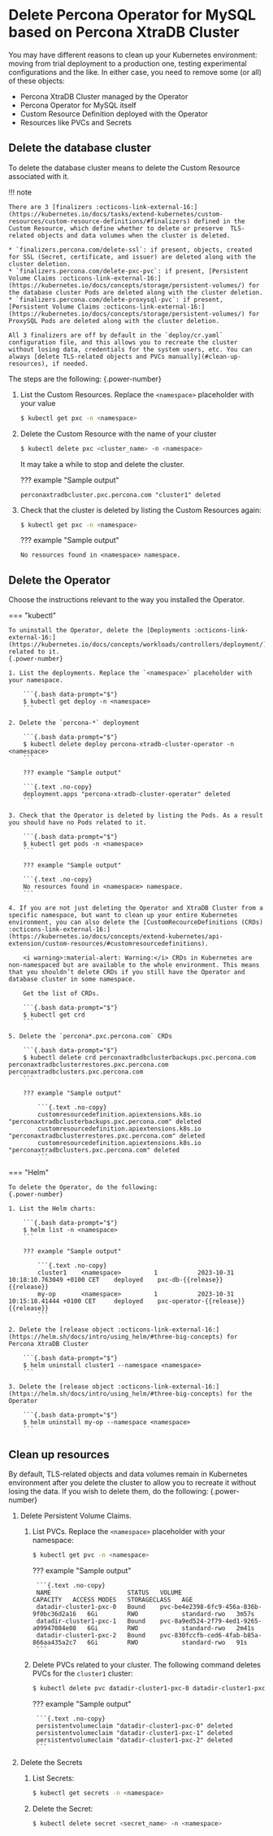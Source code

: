 # Delete Percona Operator for MySQL based on Percona XtraDB Cluster

You may have different reasons to clean up your Kubernetes environment: moving from trial deployment to a production one, testing experimental configurations and the like. In either case, you need to remove some (or all) of these objects:

* Percona XtraDB Cluster managed by the Operator
* Percona Operator for MySQL itself
* Custom Resource Definition deployed with the Operator
* Resources like PVCs and Secrets

## Delete the database cluster

To delete the database cluster means to delete the Custom Resource associated with it.

!!! note

    There are 3 [finalizers :octicons-link-external-16:](https://kubernetes.io/docs/tasks/extend-kubernetes/custom-resources/custom-resource-definitions/#finalizers) defined in the Custom Resource, which define whether to delete or preserve  TLS-related objects and data volumes when the cluster is deleted.

    * `finalizers.percona.com/delete-ssl`: if present, objects, created for SSL (Secret, certificate, and issuer) are deleted along with the cluster deletion.
    * `finalizers.percona.com/delete-pxc-pvc`: if present, [Persistent Volume Claims :octicons-link-external-16:](https://kubernetes.io/docs/concepts/storage/persistent-volumes/) for the database cluster Pods are deleted along with the cluster deletion.
    * `finalizers.percona.com/delete-proxysql-pvc`: if present, [Persistent Volume Claims :octicons-link-external-16:](https://kubernetes.io/docs/concepts/storage/persistent-volumes/) for ProxySQL Pods are deleted along with the cluster deletion.

    All 3 finalizers are off by default in the `deploy/cr.yaml` configuration file, and this allows you to recreate the cluster without losing data, credentials for the system users, etc. You can always [delete TLS-related objects and PVCs manually](#clean-up-resources), if needed. 

The steps are the following:
{.power-number}

1. List the Custom Resources. Replace the `<namespace>` placeholder with your value

    ```{.bash data-prompt="$"}
    $ kubectl get pxc -n <namespace>
    ```

2. Delete the Custom Resource with the name of your cluster

    ```{.bash data-prompt="$"}
    $ kubectl delete pxc <cluster_name> -n <namespace>
    ```

    It may take a while to stop and delete the cluster. 

    ??? example "Sample output"

    ```{.text .no-copy}
    perconaxtradbcluster.pxc.percona.com "cluster1" deleted
    ```

3. Check that the cluster is deleted by listing the Custom Resources again:

    ```{.bash data-prompt="$"}
    $ kubectl get pxc -n <namespace>
    ```

    ??? example "Sample output"

    ```{.text .no-copy}
    No resources found in <namespace> namespace.
    ```

## Delete the Operator

Choose the instructions relevant to the way you installed the Operator. 

=== "kubectl"

    To uninstall the Operator, delete the [Deployments :octicons-link-external-16:](https://kubernetes.io/docs/concepts/workloads/controllers/deployment/) related to it.
    {.power-number}

    1. List the deployments. Replace the `<namespace>` placeholder with your namespace.

        ```{.bash data-prompt="$"}
        $ kubectl get deploy -n <namespace>
        ```

    2. Delete the `percona-*` deployment

        ```{.bash data-prompt="$"}
        $ kubectl delete deploy percona-xtradb-cluster-operator -n <namespace>
        ```

        ??? example "Sample output"

        ```{.text .no-copy}
        deployment.apps "percona-xtradb-cluster-operator" deleted
        ```

    3. Check that the Operator is deleted by listing the Pods. As a result you should have no Pods related to it.

        ```{.bash data-prompt="$"}
        $ kubectl get pods -n <namespace>
        ```
        
        ??? example "Sample output"

        ```{.text .no-copy}
        No resources found in <namespace> namespace.
        ```

    4. If you are not just deleting the Operator and XtraDB Cluster from a specific namespace, but want to clean up your entire Kubernetes environment, you can also delete the [CustomRecourceDefinitions (CRDs) :octicons-link-external-16:](https://kubernetes.io/docs/concepts/extend-kubernetes/api-extension/custom-resources/#customresourcedefinitions).

        <i warning>:material-alert: Warning:</i> CRDs in Kubernetes are non-namespaced but are available to the whole environment. This means that you shouldn’t delete CRDs if you still have the Operator and database cluster in some namespace.

        Get the list of CRDs. 

        ```{.bash data-prompt="$"}
        $ kubectl get crd
        ```

    5. Delete the `percona*.pxc.percona.com` CRDs

        ```{.bash data-prompt="$"}
        $ kubectl delete crd perconaxtradbclusterbackups.pxc.percona.com perconaxtradbclusterrestores.pxc.percona.com perconaxtradbclusters.pxc.percona.com
        ``` 

        ??? example "Sample output"

            ```{.text .no-copy}
            customresourcedefinition.apiextensions.k8s.io "perconaxtradbclusterbackups.pxc.percona.com" deleted
            customresourcedefinition.apiextensions.k8s.io "perconaxtradbclusterrestores.pxc.percona.com" deleted
            customresourcedefinition.apiextensions.k8s.io "perconaxtradbclusters.pxc.percona.com" deleted
            ```

=== "Helm"

    To delete the Operator, do the following:
    {.power-number}

    1. List the Helm charts:

        ```{.bash data-prompt="$"}
        $ helm list -n <namespace>
        ```

        ??? example "Sample output"

            ```{.text .no-copy}
            cluster1    <namespace>         1           2023-10-31 10:18:10.763049 +0100 CET    deployed    pxc-db-{{release}}        {{release}}
            my-op       <namespace>         1           2023-10-31 10:15:18.41444 +0100 CET     deployed    pxc-operator-{{release}}   {{release}}
            ```

    2. Delete the [release object :octicons-link-external-16:](https://helm.sh/docs/intro/using_helm/#three-big-concepts) for Percona XtraDB Cluster 

        ```{.bash data-prompt="$"}
        $ helm uninstall cluster1 --namespace <namespace>
        ```

    3. Delete the [release object :octicons-link-external-16:](https://helm.sh/docs/intro/using_helm/#three-big-concepts) for the Operator 

        ```{.bash data-prompt="$"}
        $ helm uninstall my-op --namespace <namespace>
        ```

## Clean up resources
 
By default, TLS-related objects and data volumes remain in Kubernetes environment after you delete the cluster to allow you to recreate it without losing the data. If you wish to delete them, do the following:
{.power-number}

1. Delete Persistent Volume Claims.

    1. List PVCs. Replace the `<namespace>` placeholder with your namespace:

        ```{.bash data-prompt="$"}
        $ kubectl get pvc -n <namespace>
        ```    

        ??? example "Sample output"    

            ```{.text .no-copy}
            NAME                     STATUS   VOLUME                                     CAPACITY   ACCESS MODES   STORAGECLASS   AGE
            datadir-cluster1-pxc-0   Bound    pvc-be4e2398-6fc9-456a-836b-9f0bc36d2a16   6Gi        RWO            standard-rwo   3m57s
            datadir-cluster1-pxc-1   Bound    pvc-8a9ed524-2f79-4ed1-9265-a09947084e08   6Gi        RWO            standard-rwo   2m41s
            datadir-cluster1-pxc-2   Bound    pvc-830fccfb-ced6-4fab-b85a-866aa435a2c7   6Gi        RWO            standard-rwo   91s
            ```

    2. Delete PVCs related to your cluster. The following command deletes PVCs for the `cluster1` cluster:

        ```{.bash data-prompt="$"}
        $ kubectl delete pvc datadir-cluster1-pxc-0 datadir-cluster1-pxc-1 datadir-cluster1-pxc-2 -n <namespace>
        ```    

        ??? example "Sample output"       

            ```{.text .no-copy}
            persistentvolumeclaim "datadir-cluster1-pxc-0" deleted
            persistentvolumeclaim "datadir-cluster1-pxc-1" deleted
            persistentvolumeclaim "datadir-cluster1-pxc-2" deleted
            ```    

2. Delete the Secrets

    1. List Secrets:

        ```{.bash data-prompt="$"}
        $ kubectl get secrets -n <namespace>
        ```    

    2. Delete the Secret:
        
        ```{.bash data-prompt="$"}
        $ kubectl delete secret <secret_name> -n <namespace>
        ```

